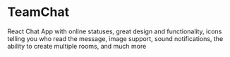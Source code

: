 # TeamChat
React Chat App with online statuses, great design and functionality, icons telling you who read the message, image support, sound notifications, the ability to create multiple rooms, and much more
